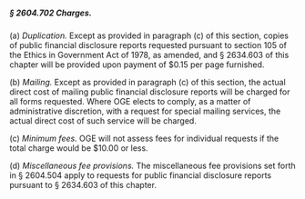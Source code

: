 ##### § 2604.702 Charges. #####

(a) *Duplication.* Except as provided in paragraph (c) of this section, copies of public financial disclosure reports requested pursuant to section 105 of the Ethics in Government Act of 1978, as amended, and § 2634.603 of this chapter will be provided upon payment of $0.15 per page furnished.

(b) *Mailing.* Except as provided in paragraph (c) of this section, the actual direct cost of mailing public financial disclosure reports will be charged for all forms requested. Where OGE elects to comply, as a matter of administrative discretion, with a request for special mailing services, the actual direct cost of such service will be charged.

(c) *Minimum fees.* OGE will not assess fees for individual requests if the total charge would be $10.00 or less.

(d) *Miscellaneous fee provisions.* The miscellaneous fee provisions set forth in § 2604.504 apply to requests for public financial disclosure reports pursuant to § 2634.603 of this chapter.